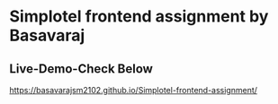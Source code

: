 
# Simplotel frontend assignment by Basavaraj 

## Live-Demo-Check Below
 

https://basavarajsm2102.github.io/Simplotel-frontend-assignment/



